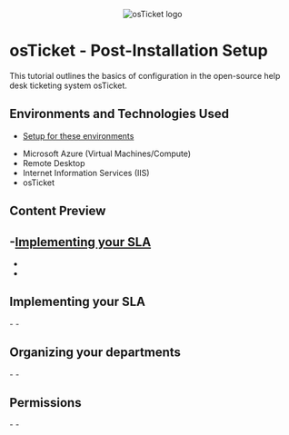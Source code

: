 <p align="center">
<img src="https://i.imgur.com/Clzj7Xs.png" alt="osTicket logo"/>
</p>

<h1>osTicket - Post-Installation Setup</h1>
This tutorial outlines the basics of configuration in the open-source help desk ticketing system osTicket.<br />


<h2>Environments and Technologies Used</h2>

* [Setup for these environments](https://github.com/Ruissal/osticket-install)  
- Microsoft Azure (Virtual Machines/Compute)
- Remote Desktop
- Internet Information Services (IIS)
- osTicket
<h2>Content Preview</h2>

-[Implementing your SLA](implementing-your-sla)   
- 
- 
- 







<h2>Implementing your SLA</h2>
-
-
<h2>Organizing your departments</h2>
- 
-
<h2>Permissions</h2>
-
-



